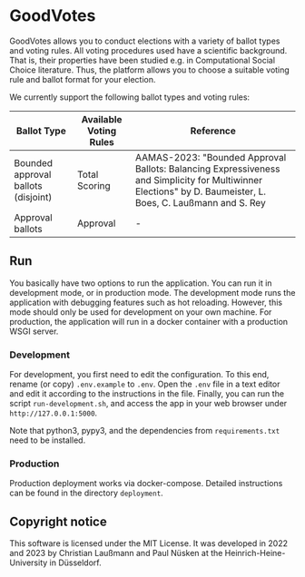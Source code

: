 # GoodVotes

GoodVotes allows you to conduct elections with a variety of ballot types and voting rules.
All voting procedures used have a scientific background.
That is, their properties have been studied e.g. in Computational Social Choice literature.
Thus, the platform allows you to choose a suitable voting rule and ballot format for your election.

We currently support the following ballot types and voting rules:

| Ballot Type                         | Available Voting Rules | Reference                                                                                                                                                   |
|-------------------------------------|------------------------|-------------------------------------------------------------------------------------------------------------------------------------------------------------|
| Bounded approval ballots (disjoint) | Total Scoring          | AAMAS-2023: "Bounded Approval Ballots: Balancing Expressiveness and Simplicity for Multiwinner Elections" by D. Baumeister, L. Boes, C. Laußmann and S. Rey |
| Approval ballots | Approval          | - |


## Run

You basically have two options to run the application.
You can run it in development mode, or in production mode.
The development mode runs the application with debugging features such as hot reloading.
However, this mode should only be used for development on your own machine.
For production, the application will run in a docker container with a production WSGI server.

### Development

For development, you first need to edit the configuration.
To this end, rename (or copy) `.env.example` to `.env`.
Open the `.env` file in a text editor and edit it according to the instructions in the file.
Finally, you can run the script `run-development.sh`, and access the app in your web browser under `http://127.0.0.1:5000`.

Note that python3, pypy3, and the dependencies from `requirements.txt` need to be installed.

### Production

Production deployment works via docker-compose.
Detailed instructions can be found in the directory `deployment`.


## Copyright notice

This software is licensed under the MIT License. It was developed in 2022 and 2023 by Christian Laußmann and Paul Nüsken at the Heinrich-Heine-University in Düsseldorf.
